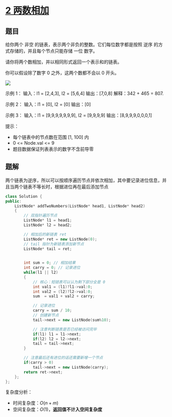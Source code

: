 
# [2 两数相加](https://leetcode.cn/problems/add-two-numbers/)

## 题目

给你两个 非空 的链表，表示两个非负的整数。它们每位数字都是按照 逆序 的方式存储的，并且每个节点只能存储 一位 数字。

请你将两个数相加，并以相同形式返回一个表示和的链表。

你可以假设除了数字 0 之外，这两个数都不会以 0 开头。


![](https://assets.leetcode-cn.com/aliyun-lc-upload/uploads/2021/01/02/addtwonumber1.jpg)

示例 1：
输入：l1 = [2,4,3], l2 = [5,6,4]
输出：[7,0,8]
解释：342 + 465 = 807.

示例 2：
输入：l1 = [0], l2 = [0]
输出：[0]

示例 3：
输入：l1 = [9,9,9,9,9,9,9], l2 = [9,9,9,9]
输出：[8,9,9,9,0,0,0,1]


提示：

- 每个链表中的节点数在范围 [1, 100] 内
- 0 <= Node.val <= 9
- 题目数据保证列表表示的数字不含前导零

## 题解

两个链表为逆序，所以可以按顺序遍历节点并依次相加，其中要记录进位信息，并且当两个链表不等长时，根据进位再在最后添加节点




```cpp
class Solution {
public:
    ListNode* addTwoNumbers(ListNode* head1, ListNode* head2)
    {
        // 双指针遍历节点
        ListNode* l1 = head1;
        ListNode* l2 = head2;

        // 相加后的新链表 ret
        ListNode* ret = new ListNode(0);
        // tail 指针为新链表添加新节点
        ListNode* tail = ret;

        
        int sum = 0; // 相加结果
        int carry = 0; // 记录进位
        while(l1 || l2)
        {
            // 核心：短链表可以认为剩下部分全是 0
            int val1 = (l1)?l1->val:0;
            int val2 = (l2)?l2->val:0;
            sum  = val1 + val2 + carry;

            // 记录进位
            carry = sum / 10;
            // 创建新节点
            tail->next = new ListNode(sum%10);

            // 注意判断链表是否已经被访问完毕
            if(l1) l1 = l1->next;
            if(l2) l2 = l2->next;
            tail = tail->next;
        }

        // 注意最后还有进位的话还需要新增一个节点
        if(carry > 0)
            tail->next = new ListNode(carry);
        return ret->next;
    };
};
```

复杂度分析：
- 时间复杂度：$O(n+m)$
- 空间复杂度：$O(1)$，**返回值不计入空间复杂度**


